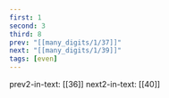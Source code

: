 ```yaml
---
first: 1
second: 3
third: 8
prev: "[[many_digits/1/37]]"
next: "[[many_digits/1/39]]"
tags: [even]
---
```

prev2-in-text: [[36]]
next2-in-text: [[40]]
